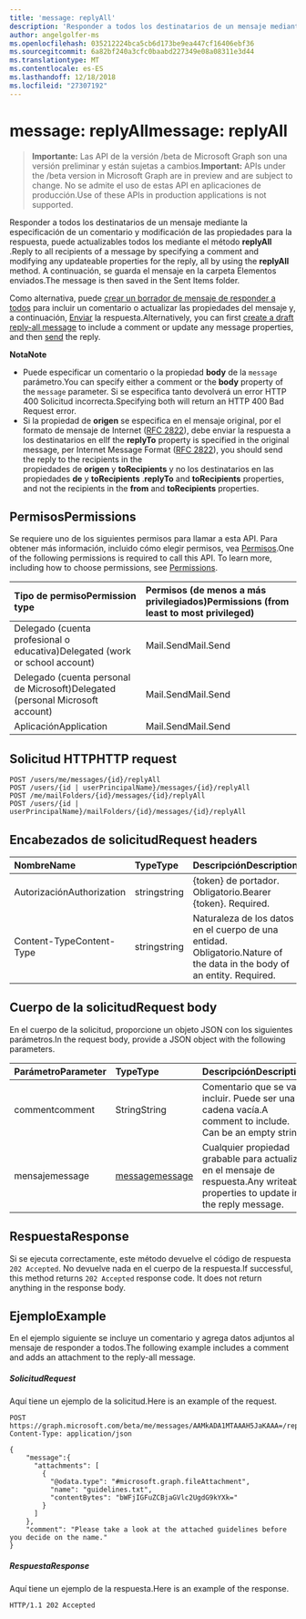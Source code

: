 ```yaml
---
title: 'message: replyAll'
description: 'Responder a todos los destinatarios de un mensaje mediante la especificación de un comentario y modificación de las propiedades actualizables '
author: angelgolfer-ms
ms.openlocfilehash: 035212224bca5cb6d173be9ea447cf16406ebf36
ms.sourcegitcommit: 6a82bf240a3cfc0baabd227349e08a08311e3d44
ms.translationtype: MT
ms.contentlocale: es-ES
ms.lasthandoff: 12/18/2018
ms.locfileid: "27307192"
---
```

# <a name="message-replyall"></a><span data-ttu-id="790af-103">message: replyAll</span><span class="sxs-lookup"><span data-stu-id="790af-103">message: replyAll</span></span>

> <span data-ttu-id="790af-104">**Importante:** Las API de la versión /beta de Microsoft Graph son una versión preliminar y están sujetas a cambios.</span><span class="sxs-lookup"><span data-stu-id="790af-104">**Important:** APIs under the /beta version in Microsoft Graph are in preview and are subject to change.</span></span> <span data-ttu-id="790af-105">No se admite el uso de estas API en aplicaciones de producción.</span><span class="sxs-lookup"><span data-stu-id="790af-105">Use of these APIs in production applications is not supported.</span></span>

<span data-ttu-id="790af-106">Responder a todos los destinatarios de un mensaje mediante la especificación de un comentario y modificación de las propiedades para la respuesta, puede actualizables todos los mediante el método **replyAll** .</span><span class="sxs-lookup"><span data-stu-id="790af-106">Reply to all recipients of a message by specifying a comment and modifying any updateable properties for the reply, all by using the **replyAll** method.</span></span> <span data-ttu-id="790af-107">A continuación, se guarda el mensaje en la carpeta Elementos enviados.</span><span class="sxs-lookup"><span data-stu-id="790af-107">The message is then saved in the Sent Items folder.</span></span>

<span data-ttu-id="790af-108">Como alternativa, puede [crear un borrador de mensaje de responder a todos](../api/message-createreplyall.md) para incluir un comentario o actualizar las propiedades del mensaje y, a continuación, [Enviar](../api/message-send.md) la respuesta.</span><span class="sxs-lookup"><span data-stu-id="790af-108">Alternatively, you can first [create a draft reply-all message](../api/message-createreplyall.md) to include a comment or update any message properties, and then [send](../api/message-send.md) the reply.</span></span>

<span data-ttu-id="790af-109">**Nota**</span><span class="sxs-lookup"><span data-stu-id="790af-109">**Note**</span></span>

- <span data-ttu-id="790af-110">Puede especificar un comentario o la propiedad **body** de la `message` parámetro.</span><span class="sxs-lookup"><span data-stu-id="790af-110">You can specify either a comment or the **body** property of the `message` parameter.</span></span> <span data-ttu-id="790af-111">Si se especifica tanto devolverá un error HTTP 400 Solicitud incorrecta.</span><span class="sxs-lookup"><span data-stu-id="790af-111">Specifying both will return an HTTP 400 Bad Request error.</span></span>
- <span data-ttu-id="790af-112">Si la propiedad de **origen** se especifica en el mensaje original, por el formato de mensaje de Internet ([RFC 2822](https://www.rfc-editor.org/info/rfc2822)), debe enviar la respuesta a los destinatarios en el</span><span class="sxs-lookup"><span data-stu-id="790af-112">If the **replyTo** property is specified in the original message, per Internet Message Format ([RFC 2822](https://www.rfc-editor.org/info/rfc2822)), you should send the reply to the recipients in the</span></span>  
<span data-ttu-id="790af-113">propiedades de **origen** y **toRecipients** y no los destinatarios en las propiedades **de** y **toRecipients** .</span><span class="sxs-lookup"><span data-stu-id="790af-113">**replyTo** and **toRecipients** properties, and not the recipients in the **from** and **toRecipients** properties.</span></span> 


## <a name="permissions"></a><span data-ttu-id="790af-114">Permisos</span><span class="sxs-lookup"><span data-stu-id="790af-114">Permissions</span></span>
<span data-ttu-id="790af-p104">Se requiere uno de los siguientes permisos para llamar a esta API. Para obtener más información, incluido cómo elegir permisos, vea [Permisos](/graph/permissions-reference).</span><span class="sxs-lookup"><span data-stu-id="790af-p104">One of the following permissions is required to call this API. To learn more, including how to choose permissions, see [Permissions](/graph/permissions-reference).</span></span>

|<span data-ttu-id="790af-117">Tipo de permiso</span><span class="sxs-lookup"><span data-stu-id="790af-117">Permission type</span></span>      | <span data-ttu-id="790af-118">Permisos (de menos a más privilegiados)</span><span class="sxs-lookup"><span data-stu-id="790af-118">Permissions (from least to most privileged)</span></span>              |
|:--------------------|:---------------------------------------------------------|
|<span data-ttu-id="790af-119">Delegado (cuenta profesional o educativa)</span><span class="sxs-lookup"><span data-stu-id="790af-119">Delegated (work or school account)</span></span> | <span data-ttu-id="790af-120">Mail.Send</span><span class="sxs-lookup"><span data-stu-id="790af-120">Mail.Send</span></span>    |
|<span data-ttu-id="790af-121">Delegado (cuenta personal de Microsoft)</span><span class="sxs-lookup"><span data-stu-id="790af-121">Delegated (personal Microsoft account)</span></span> | <span data-ttu-id="790af-122">Mail.Send</span><span class="sxs-lookup"><span data-stu-id="790af-122">Mail.Send</span></span>    |
|<span data-ttu-id="790af-123">Aplicación</span><span class="sxs-lookup"><span data-stu-id="790af-123">Application</span></span> | <span data-ttu-id="790af-124">Mail.Send</span><span class="sxs-lookup"><span data-stu-id="790af-124">Mail.Send</span></span> |

## <a name="http-request"></a><span data-ttu-id="790af-125">Solicitud HTTP</span><span class="sxs-lookup"><span data-stu-id="790af-125">HTTP request</span></span>
<!-- { "blockType": "ignored" } -->
```http
POST /users/me/messages/{id}/replyAll
POST /users/{id | userPrincipalName}/messages/{id}/replyAll
POST /me/mailFolders/{id}/messages/{id}/replyAll
POST /users/{id | userPrincipalName}/mailFolders/{id}/messages/{id}/replyAll
```
## <a name="request-headers"></a><span data-ttu-id="790af-126">Encabezados de solicitud</span><span class="sxs-lookup"><span data-stu-id="790af-126">Request headers</span></span>
| <span data-ttu-id="790af-127">Nombre</span><span class="sxs-lookup"><span data-stu-id="790af-127">Name</span></span>       | <span data-ttu-id="790af-128">Type</span><span class="sxs-lookup"><span data-stu-id="790af-128">Type</span></span> | <span data-ttu-id="790af-129">Descripción</span><span class="sxs-lookup"><span data-stu-id="790af-129">Description</span></span>|
|:---------------|:--------|:----------|
| <span data-ttu-id="790af-130">Autorización</span><span class="sxs-lookup"><span data-stu-id="790af-130">Authorization</span></span>  | <span data-ttu-id="790af-131">string</span><span class="sxs-lookup"><span data-stu-id="790af-131">string</span></span>  | <span data-ttu-id="790af-p105">{token} de portador. Obligatorio.</span><span class="sxs-lookup"><span data-stu-id="790af-p105">Bearer {token}. Required.</span></span> |
| <span data-ttu-id="790af-134">Content-Type</span><span class="sxs-lookup"><span data-stu-id="790af-134">Content-Type</span></span> | <span data-ttu-id="790af-135">string</span><span class="sxs-lookup"><span data-stu-id="790af-135">string</span></span>  | <span data-ttu-id="790af-p106">Naturaleza de los datos en el cuerpo de una entidad. Obligatorio.</span><span class="sxs-lookup"><span data-stu-id="790af-p106">Nature of the data in the body of an entity. Required.</span></span> |

## <a name="request-body"></a><span data-ttu-id="790af-138">Cuerpo de la solicitud</span><span class="sxs-lookup"><span data-stu-id="790af-138">Request body</span></span>
<span data-ttu-id="790af-139">En el cuerpo de la solicitud, proporcione un objeto JSON con los siguientes parámetros.</span><span class="sxs-lookup"><span data-stu-id="790af-139">In the request body, provide a JSON object with the following parameters.</span></span>

| <span data-ttu-id="790af-140">Parámetro</span><span class="sxs-lookup"><span data-stu-id="790af-140">Parameter</span></span>    | <span data-ttu-id="790af-141">Type</span><span class="sxs-lookup"><span data-stu-id="790af-141">Type</span></span>   |<span data-ttu-id="790af-142">Descripción</span><span class="sxs-lookup"><span data-stu-id="790af-142">Description</span></span>|
|:---------------|:--------|:----------|
|<span data-ttu-id="790af-143">comment</span><span class="sxs-lookup"><span data-stu-id="790af-143">comment</span></span>|<span data-ttu-id="790af-144">String</span><span class="sxs-lookup"><span data-stu-id="790af-144">String</span></span>|<span data-ttu-id="790af-p107">Comentario que se va a incluir. Puede ser una cadena vacía.</span><span class="sxs-lookup"><span data-stu-id="790af-p107">A comment to include. Can be an empty string.</span></span>|
|<span data-ttu-id="790af-147">mensaje</span><span class="sxs-lookup"><span data-stu-id="790af-147">message</span></span>|[<span data-ttu-id="790af-148">message</span><span class="sxs-lookup"><span data-stu-id="790af-148">message</span></span>](../resources/message.md)|<span data-ttu-id="790af-149">Cualquier propiedad grabable para actualizar en el mensaje de respuesta.</span><span class="sxs-lookup"><span data-stu-id="790af-149">Any writeable properties to update in the reply message.</span></span>|

## <a name="response"></a><span data-ttu-id="790af-150">Respuesta</span><span class="sxs-lookup"><span data-stu-id="790af-150">Response</span></span>

<span data-ttu-id="790af-p108">Si se ejecuta correctamente, este método devuelve el código de respuesta `202 Accepted`. No devuelve nada en el cuerpo de la respuesta.</span><span class="sxs-lookup"><span data-stu-id="790af-p108">If successful, this method returns `202 Accepted` response code. It does not return anything in the response body.</span></span>

## <a name="example"></a><span data-ttu-id="790af-153">Ejemplo</span><span class="sxs-lookup"><span data-stu-id="790af-153">Example</span></span>
<span data-ttu-id="790af-154">En el ejemplo siguiente se incluye un comentario y agrega datos adjuntos al mensaje de responder a todos.</span><span class="sxs-lookup"><span data-stu-id="790af-154">The following example includes a comment and adds an attachment to the reply-all message.</span></span>
##### <a name="request"></a><span data-ttu-id="790af-155">Solicitud</span><span class="sxs-lookup"><span data-stu-id="790af-155">Request</span></span>
<span data-ttu-id="790af-156">Aquí tiene un ejemplo de la solicitud.</span><span class="sxs-lookup"><span data-stu-id="790af-156">Here is an example of the request.</span></span>
<!-- {
  "blockType": "request",
  "name": "message_replyall"
}-->
```http
POST https://graph.microsoft.com/beta/me/messages/AAMkADA1MTAAAH5JaKAAA=/replyAll
Content-Type: application/json

{
    "message":{
      "attachments": [ 
        { 
          "@odata.type": "#microsoft.graph.fileAttachment", 
          "name": "guidelines.txt", 
          "contentBytes": "bWFjIGFuZCBjaGVlc2UgdG9kYXk=" 
        } 
      ]
    },
    "comment": "Please take a look at the attached guidelines before you decide on the name." 
}
```


##### <a name="response"></a><span data-ttu-id="790af-157">Respuesta</span><span class="sxs-lookup"><span data-stu-id="790af-157">Response</span></span>
<span data-ttu-id="790af-158">Aquí tiene un ejemplo de la respuesta.</span><span class="sxs-lookup"><span data-stu-id="790af-158">Here is an example of the response.</span></span>
<!-- {
  "blockType": "response",
  "truncated": true
} -->
```http
HTTP/1.1 202 Accepted
```

<!-- uuid: 8fcb5dbc-d5aa-4681-8e31-b001d5168d79
2015-10-25 14:57:30 UTC -->
<!-- {
  "type": "#page.annotation",
  "description": "message: replyAll",
  "keywords": "",
  "section": "documentation",
  "tocPath": ""
}-->
